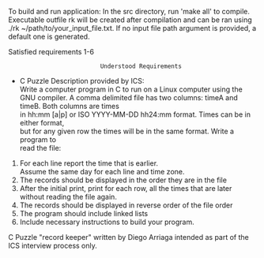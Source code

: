 To build and run application:
   In the src directory, run 'make all' to compile. Executable outfile rk
   will be created after compilation and can be ran using ./rk ~/path/to/your_input_file.txt.
   If no input file path argument is provided, a default one is generated. 

   Satisfied requirements 1-6

                              Understood Requirements                             
                                                                                  
  - C Puzzle Description provided by ICS:                                         
 Write a computer program in C to run on a Linux computer using the GNU compiler. 
 A comma delimited file has two columns: timeA and timeB. Both columns are times  
 in hh:mm [a|p] or ISO YYYY-MM-DD hh24:mm format. Times can be in either format,  
 but for any given row the times will be in the same format. Write a program to   
 read the file:                                                                   
   1. For each line report the time that is earlier.                           
      Assume the same day for each line and time zone.                         
   2. The records should be displayed in the order they are in the file        
   3. After the initial print, print for each row, all the times that are later
     without reading the file again.                                          
   4. The records should be displayed in reverse order of the file order         
   5. The program should include linked lists                                    
   6. Include necessary instructions to build your program.                      


C Puzzle "record keeper" written by Diego Arriaga intended as part of the ICS
interview process only.
